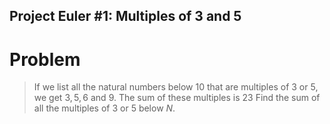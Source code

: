 ## Project Euler #1: Multiples of 3 and 5

# Problem

> If we list all the natural numbers below $10$ that are multiples of $3$ or $5$, we get $3,5,6$ and $9$. The sum of these multiples is $23$
> Find the sum of all the multiples of $3$ or $5$ below $N$.
